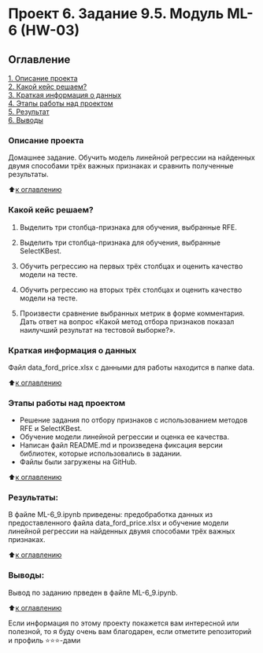 # Проект 6. Задание 9.5. Модуль ML-6 (HW-03)

## Оглавление  
[1. Описание проекта](.README.md#Описание-проекта)  
[2. Какой кейс решаем?](.README.md#Какой-кейс-решаем)  
[3. Краткая информация о данных](.README.md#Краткая-информация-о-данных)  
[4. Этапы работы над проектом](.README.md#Этапы-работы-над-проектом)  
[5. Результат](.README.md#Результат)    
[6. Выводы](.README.md#Выводы) 

### Описание проекта    
Домашнее задание. Обучить модель линейной регрессии на найденных двумя способами трёх важных признаках и сравнить полученные результаты.

:arrow_up:[к оглавлению](_)


### Какой кейс решаем?    
1. Выделить три столбца-признака для обучения, выбранные RFE.

2. Выделить три столбца-признака для обучения, выбранные SelectKBest.

3. Обучить регрессию на первых трёх столбцах и оценить качество модели на тесте.

4. Обучить регрессию на вторых трёх столбцах и оценить качество модели на тесте.

5. Произвести сравнение выбранных метрик в форме комментария. Дать ответ на вопрос «Какой метод отбора признаков показал наилучший результат на тестовой выборке?».


### Краткая информация о данных
Файл data_ford_price.xlsx с данными для работы находится в папке data.
  
:arrow_up:[к оглавлению](.README.md#Оглавление)


### Этапы работы над проектом  
- Решение задания по отбору признаков с использованием методов RFE и SelectKBest.
- Обучение модели линейной регрессии и оценка ее качества.
- Написан файл README.md и произведена фиксация версии библиотек, которые использовались в задании.
- Файлы были загружены на GitHub.

:arrow_up:[к оглавлению](.README.md#Оглавление)


### Результаты: 
В файле ML-6_9.ipynb приведены: предобработка данных из предоставленного файла data_ford_price.xlsx и обучение модели линейной регрессии на найденных двумя способами трёх важных признаках.

:arrow_up:[к оглавлению](.README.md#Оглавление)


### Выводы:
Вывод по заданию прведен в файле ML-6_9.ipynb.

:arrow_up:[к оглавлению](.README.md#Оглавление)


Если информация по этому проекту покажется вам интересной или полезной, то я буду очень вам благодарен, если отметите репозиторий и профиль ⭐️⭐️⭐️-дами